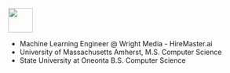 <img src = 'https://github.com/MarikIshtar007/MarikIshtar007/blob/master/images/python2.png' width='50'/> 

* Machine Learning Engineer @ Wright Media - HireMaster.ai
* University of Massachusetts Amherst, M.S. Computer Science
* State University at Oneonta B.S. Computer Science
